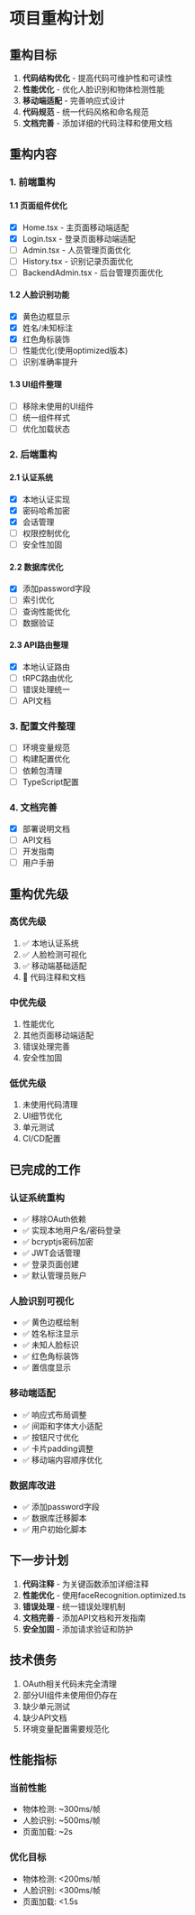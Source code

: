 # 项目重构计划

## 重构目标

1. **代码结构优化** - 提高代码可维护性和可读性
2. **性能优化** - 优化人脸识别和物体检测性能
3. **移动端适配** - 完善响应式设计
4. **代码规范** - 统一代码风格和命名规范
5. **文档完善** - 添加详细的代码注释和使用文档

## 重构内容

### 1. 前端重构

#### 1.1 页面组件优化
- [x] Home.tsx - 主页面移动端适配
- [x] Login.tsx - 登录页面移动端适配
- [ ] Admin.tsx - 人员管理页面优化
- [ ] History.tsx - 识别记录页面优化
- [ ] BackendAdmin.tsx - 后台管理页面优化

#### 1.2 人脸识别功能
- [x] 黄色边框显示
- [x] 姓名/未知标注
- [x] 红色角标装饰
- [ ] 性能优化(使用optimized版本)
- [ ] 识别准确率提升

#### 1.3 UI组件整理
- [ ] 移除未使用的UI组件
- [ ] 统一组件样式
- [ ] 优化加载状态

### 2. 后端重构

#### 2.1 认证系统
- [x] 本地认证实现
- [x] 密码哈希加密
- [x] 会话管理
- [ ] 权限控制优化
- [ ] 安全性加固

#### 2.2 数据库优化
- [x] 添加password字段
- [ ] 索引优化
- [ ] 查询性能优化
- [ ] 数据验证

#### 2.3 API路由整理
- [x] 本地认证路由
- [ ] tRPC路由优化
- [ ] 错误处理统一
- [ ] API文档

### 3. 配置文件整理

- [ ] 环境变量规范
- [ ] 构建配置优化
- [ ] 依赖包清理
- [ ] TypeScript配置

### 4. 文档完善

- [x] 部署说明文档
- [ ] API文档
- [ ] 开发指南
- [ ] 用户手册

## 重构优先级

### 高优先级
1. ✅ 本地认证系统
2. ✅ 人脸检测可视化
3. ✅ 移动端基础适配
4. 🔄 代码注释和文档

### 中优先级
1. 性能优化
2. 其他页面移动端适配
3. 错误处理完善
4. 安全性加固

### 低优先级
1. 未使用代码清理
2. UI细节优化
3. 单元测试
4. CI/CD配置

## 已完成的工作

### 认证系统重构
- ✅ 移除OAuth依赖
- ✅ 实现本地用户名/密码登录
- ✅ bcryptjs密码加密
- ✅ JWT会话管理
- ✅ 登录页面创建
- ✅ 默认管理员账户

### 人脸识别可视化
- ✅ 黄色边框绘制
- ✅ 姓名标注显示
- ✅ 未知人脸标识
- ✅ 红色角标装饰
- ✅ 置信度显示

### 移动端适配
- ✅ 响应式布局调整
- ✅ 间距和字体大小适配
- ✅ 按钮尺寸优化
- ✅ 卡片padding调整
- ✅ 移动端内容顺序优化

### 数据库改进
- ✅ 添加password字段
- ✅ 数据库迁移脚本
- ✅ 用户初始化脚本

## 下一步计划

1. **代码注释** - 为关键函数添加详细注释
2. **性能优化** - 使用faceRecognition.optimized.ts
3. **错误处理** - 统一错误处理机制
4. **文档完善** - 添加API文档和开发指南
5. **安全加固** - 添加请求验证和防护

## 技术债务

1. OAuth相关代码未完全清理
2. 部分UI组件未使用但仍存在
3. 缺少单元测试
4. 缺少API文档
5. 环境变量配置需要规范化

## 性能指标

### 当前性能
- 物体检测: ~300ms/帧
- 人脸识别: ~500ms/帧
- 页面加载: ~2s

### 优化目标
- 物体检测: <200ms/帧
- 人脸识别: <300ms/帧
- 页面加载: <1.5s

